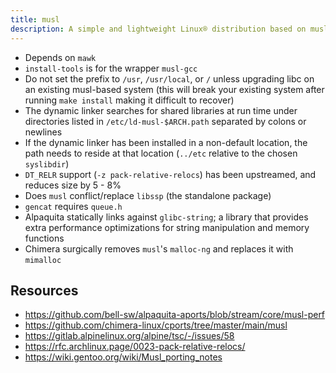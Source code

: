 ```yaml
---
title: musl
description: A simple and lightweight Linux® distribution based on musl libc and toybox
---
```


- Depends on `mawk`
- `install-tools` is for the wrapper `musl-gcc`
- Do not set the prefix to `/usr`, `/usr/local`, or `/` unless upgrading libc on an existing musl-based system (this will break your existing system after running `make install` making it difficult to recover)
- The dynamic linker searches for shared libraries at run time under directories listed in `/etc/ld-musl-$ARCH.path` separated by colons or newlines
- If the dynamic linker has been installed in a non-default location, the path needs to reside at that location (`../etc` relative to the chosen `syslibdir`)
- `DT_RELR` support (`-z pack-relative-relocs`) has been upstreamed, and reduces size by 5 - 8%
- Does `musl` conflict/replace `libssp` (the standalone package)
- `gencat` requires `queue.h`
- Alpaquita statically links against `glibc-string`; a library that provides extra performance optimizations for string manipulation and memory functions
- Chimera surgically removes `musl`'s `malloc-ng` and replaces it with `mimalloc`

## Resources
- https://github.com/bell-sw/alpaquita-aports/blob/stream/core/musl-perf
- https://github.com/chimera-linux/cports/tree/master/main/musl
- https://gitlab.alpinelinux.org/alpine/tsc/-/issues/58
- https://rfc.archlinux.page/0023-pack-relative-relocs/
- https://wiki.gentoo.org/wiki/Musl_porting_notes

